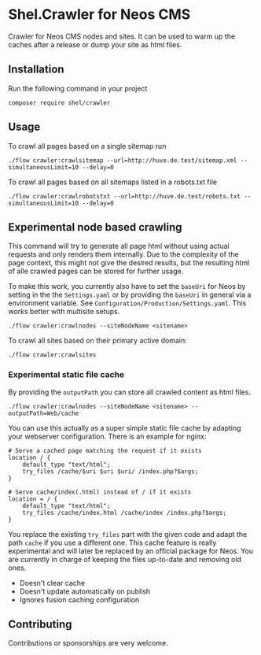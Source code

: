 # Shel.Crawler for Neos CMS

Crawler for Neos CMS nodes and sites.
It can be used to warm up the caches after a release or dump your site as html files.

## Installation

Run the following command in your project

    composer require shel/crawler
    
## Usage
    
To crawl all pages based on a single sitemap run

```console
./flow crawler:crawlsitemap --url=http://huve.de.test/sitemap.xml --simultaneousLimit=10 --delay=0
```
    
To crawl all pages based on all sitemaps listed in a robots.txt file

```console
./flow crawler:crawlrobotstxt --url=http://huve.de.test/robots.txt --simultaneousLimit=10 --delay=0
```     
    
## Experimental node based crawling    

This command will try to generate all page html without using actual requests and only renders them internally.
Due to the complexity of the page context, this might not give the desired results, but the resulting 
html of alle crawled pages can be stored for further usage.

To make this work, you currently also have to set the `baseUri` for Neos by setting in the the `Settings.yaml` or 
by providing the `baseUri` in general via a environment variable.
See `Configuration/Production/Settings.yaml`. This works better with multisite setups.

```console
./flow crawler:crawlnodes --siteNodeName <sitename>
```

To crawl all sites based on their primary active domain:

```console
./flow crawler:crawlsites       
```
    
### Experimental static file cache 
    
By providing the `outputPath` you can store all crawled content as html files. 

```console
./flow crawler:crawlnodes --siteNodeName <sitename> --outputPath=Web/cache
```
    
You can use this actually as a super simple static file cache by adapting your webserver configuration.
There is an example for nginx:

```nginx
# Serve a cached page matching the request if it exists 
location / {
    default_type "text/html";
    try_files /cache/$uri $uri $uri/ /index.php?$args;
}

# Serve cache/index(.html) instead of / if it exists
location = / {
    default_type "text/html";
    try_files /cache/index.html /cache/index /index.php?$args;
} 
```

You replace the existing `try_files` part with the given code and adapt the path `cache` if you use a different one.
This cache feature is really experimental and will later be replaced by an official package for Neos.
You are currently in charge of keeping the files up-to-date and removing old ones.

* Doesn't clear cache
* Doesn't update automatically on publish
* Ignores fusion caching configuration

## Contributing

Contributions or sponsorships are very welcome.
